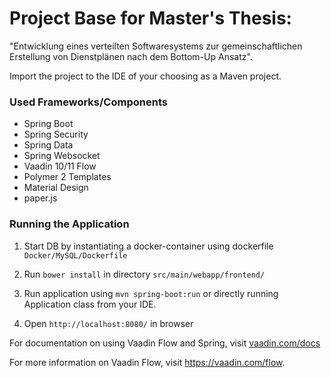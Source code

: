 # Project Base for Master's Thesis: 
"Entwicklung eines verteilten Softwaresystems zur gemeinschaftlichen Erstellung von Dienstplänen nach dem Bottom-Up Ansatz".


Import the project to the IDE of your choosing as a Maven project. 

### Used Frameworks/Components
- Spring Boot
- Spring Security
- Spring Data
- Spring Websocket
- Vaadin 10/11 Flow
- Polymer 2 Templates
- Material Design
- paper.js

### Running the Application

1. Start DB by instantiating a docker-container using dockerfile `Docker/MySQL/Dockerfile`

2. Run `bower install` in directory `src/main/webapp/frontend/`

3. Run application using `mvn spring-boot:run` or directly running Application class from your IDE.

4. Open `http://localhost:8080/` in browser


For documentation on using Vaadin Flow and Spring, visit [vaadin.com/docs](https://vaadin.com/docs/v10/flow/spring/tutorial-spring-basic.html)

For more information on Vaadin Flow, visit https://vaadin.com/flow.


